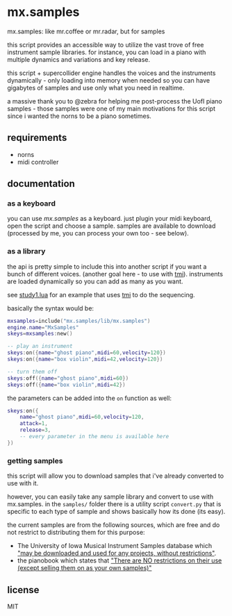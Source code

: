 # mx.samples

mx.samples: like mr.coffee or mr.radar, but for samples


this script provides an accessible way to utilize the vast trove of free instrument sample libraries. for instance, you can load in a piano with multiple dynamics and variations and key release.

this script + supercollider engine handles the voices and the instruments dynamically - only loading into memory when needed so you can have gigabytes of samples and use only what you need in realtime. 

a massive thank you to @zebra for helping me post-process the UofI piano samples - those samples were one of my main motivations for this script since i wanted the norns to be a piano sometimes.

## requirements

- norns
- midi controller 

## documentation

### as a keyboard

you can use *mx.samples* as a keyboard. just plugin your midi keyboard, open the script and choose a sample. samples are available to download (processed by me, you can process your own too - see below).

### as a library

the api is pretty simple to include this into another script if you want a bunch of different voices. (another goal here - to use with [tmi](https://llllllll.co/t/tmi/)). instruments are loaded dynamically so you can add as many as you want.

see [study1.lua](https://github.com/schollz/mx.samples/blob/main/studies/study1.lua) for an example that uses [tmi](https://llllllll.co/t/tmi/) to do the sequencing.

basically the syntax would be:

```lua
mxsamples=include("mx.samples/lib/mx.samples")
engine.name="MxSamples"
skeys=mxsamples:new()

-- play an instrument
skeys:on({name="ghost piano",midi=60,velocity=120})
skeys:on({name="box violin",midi=42,velocity=120})

-- turn them off
skeys:off({name="ghost piano",midi=60})
skeys:off({name="box violin",midi=42})
```

the parameters can be added into the `on` function as well:

```lua
skeys:on({
	name="ghost piano",midi=60,velocity=120,
	attack=1,
	release=3,
	-- every parameter in the menu is available here
})
```

### getting samples

this script will allow you to download samples that i've already converted to use with it.

however, you can easily take any sample library and convert to use with mx.samples. in the `samples/` folder there is a utility script `convert.py` that is specific to each type of sample and shows basically how its done (its easy).

the current samples are from the following sources, which are free and do not restrict to distributing them for this purpose:

- The University of Iowa Musical Instrument Samples database which ["may be downloaded and used for any projects, without restrictions"](http://theremin.music.uiowa.edu/MIS.html).
- the pianobook which states that ["There are NO restrictions on their use (except selling them on as your own samples)"](https://www.pianobook.co.uk/faq/)

## license

MIT
